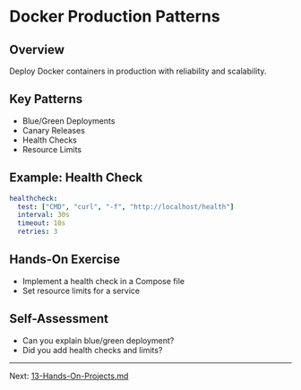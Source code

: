 # Docker Production Patterns

## Overview
Deploy Docker containers in production with reliability and scalability.

## Key Patterns
- Blue/Green Deployments
- Canary Releases
- Health Checks
- Resource Limits

## Example: Health Check
```yaml
healthcheck:
  test: ["CMD", "curl", "-f", "http://localhost/health"]
  interval: 30s
  timeout: 10s
  retries: 3
```

## Hands-On Exercise
- Implement a health check in a Compose file
- Set resource limits for a service

## Self-Assessment
- Can you explain blue/green deployment?
- Did you add health checks and limits?

---
Next: [13-Hands-On-Projects.md](13-Hands-On-Projects.md)
